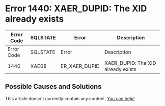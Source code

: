 
# Error 1440: XAER_DUPID: The XID already exists


| Error Code | SQLSTATE | Error | Description |
| --- | --- | --- | --- |
| Error Code | SQLSTATE | Error | Description |
| 1440 | XAE08 | ER_XAER_DUPID | XAER_DUPID: The XID already exists |




## Possible Causes and Solutions


This article doesn't currently contain any content. [You can help!](/kb/en/writing-and-editing-knowledge-base-articles/)

